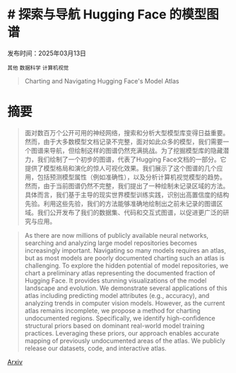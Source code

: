 # # 探索与导航 Hugging Face 的模型图谱

发布时间：2025年03月13日

`其他` `数据科学` `计算机视觉`

> Charting and Navigating Hugging Face's Model Atlas

# 摘要

> 面对数百万个公开可用的神经网络，搜索和分析大型模型库变得日益重要。然而，由于大多数模型文档记录不完整，面对如此众多的模型，我们需要一个图谱来导航，但绘制这样的图谱仍然充满挑战。为了挖掘模型库的隐藏潜力，我们绘制了一个初步的图谱，代表了Hugging Face文档的一部分。它提供了模型格局和演化的惊人可视化效果。我们展示了这个图谱的几个应用，包括预测模型属性（例如准确性），以及分析计算机视觉模型的趋势。然而，由于当前图谱仍然不完整，我们提出了一种绘制未记录区域的方法。具体而言，我们基于主导的现实世界模型训练实践，识别出高置信度的结构先验。利用这些先验，我们的方法能够准确地绘制出之前未记录的图谱区域。我们公开发布了我们的数据集、代码和交互式图谱，以促进更广泛的研究与应用。

> As there are now millions of publicly available neural networks, searching and analyzing large model repositories becomes increasingly important. Navigating so many models requires an atlas, but as most models are poorly documented charting such an atlas is challenging. To explore the hidden potential of model repositories, we chart a preliminary atlas representing the documented fraction of Hugging Face. It provides stunning visualizations of the model landscape and evolution. We demonstrate several applications of this atlas including predicting model attributes (e.g., accuracy), and analyzing trends in computer vision models. However, as the current atlas remains incomplete, we propose a method for charting undocumented regions. Specifically, we identify high-confidence structural priors based on dominant real-world model training practices. Leveraging these priors, our approach enables accurate mapping of previously undocumented areas of the atlas. We publicly release our datasets, code, and interactive atlas.

[Arxiv](https://arxiv.org/abs/2503.10633)
